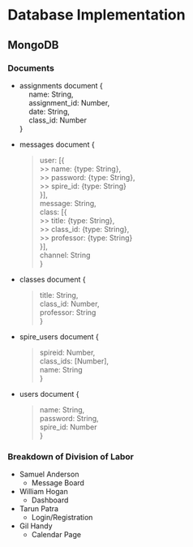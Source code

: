 # Database Implementation

## MongoDB

### Documents

* assignments document {  
    &emsp; name: String,  
    &emsp; assignment_id: Number,  
    &emsp; date: String,  
    &emsp; class_id: Number  
}  

* messages document {  
    > user: [{  
        >> name: {type: String},  
        >> password: {type: String},  
        >> spire_id: {type: String}  
    > }],  
    > message: String,  
    > class: [{  
        >> title: {type: String},  
        >> class_id: {type: String},  
        >> professor: {type: String}  
    > }],  
    > channel: String  
}  

* classes document {  
    > title: String,  
    > class_id: Number,  
    > professor: String  
}  

* spire_users document {  
    > spireid: Number,  
    > class_ids: [Number],  
    > name: String  
}  

* users document {  
    > name: String,  
    > password: String,  
    > spire_id: Number  
}  

### Breakdown of Division of Labor

* Samuel Anderson
    * Message Board
* William Hogan
    * Dashboard
* Tarun Patra
    * Login/Registration
* Gil Handy
    * Calendar Page